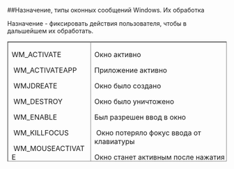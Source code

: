 ##Назначение, типы оконных сообщений Windows. Их обработка

Назначение - фиксировать действия пользователя, чтобы в дальшейшем их обработать.

<TABLE height=276 cellSpacing=0 cellPadding=0 rules=all width=507 border=1 
frame=box>
  <TBODY>
  <TR vAlign=top align=left>
    <TD vAlign=top align=left width=180 height=276>
      <DIV style="WIDTH: 173px; HEIGHT: 380px" HEIGHT="276" WIDTH="189">
      <P>WM_ACTIVATE </p>
      <P>&nbsp;WM_ACTIVATEAPP </p>
      <P>&nbsp;WMJDREATE </p>
      <P>&nbsp;WM_DESTROY </p>
      <P>&nbsp;WM_ENABLE </p>
      <P>&nbsp;WM_KILLFOCUS </p>
      <P>&nbsp;WM_MOUSEACTIVATE </p>
      <P>&nbsp;WM_MOVE </p>
      <P>&nbsp;WM_SETFOCUS </p>
      <P>&nbsp;WM_S1ZE </p></div></td>
    <TD vAlign=top align=left width=311 height=276>
      <DIV style="WIDTH: 320px; HEIGHT: 380px" HEIGHT="276" WIDTH="420">
      <P>Окно активно </p>
      <P>Приложение активно&nbsp; </p>
      <P>Окно было создано&nbsp; </p>
      <P>Окно было уничтожено&nbsp; </p>
      <P>Был разрешен ввод в окно </p>
      <P>&nbsp;Окно потеряло фокус ввода от клавиатуры&nbsp; </p>
      <P>Окно станет активным после нажатия кнопки мыши&nbsp; </p>
      <P>Окно было перемещено&nbsp; </p>
      <P>Окно получило фокус ввода от клавиатуры </p>
      <P>&nbsp;Окно изменило размер </p></div></td></tr></tbody></table>